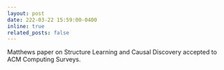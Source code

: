 ```yaml
--- 
layout: post 
date: 222-03-22 15:59:00-0400 
inline: true 
related_posts: false 
--- 
```


Matthews paper on Structure Learning and Causal Discovery accepted to ACM Computing Surveys.